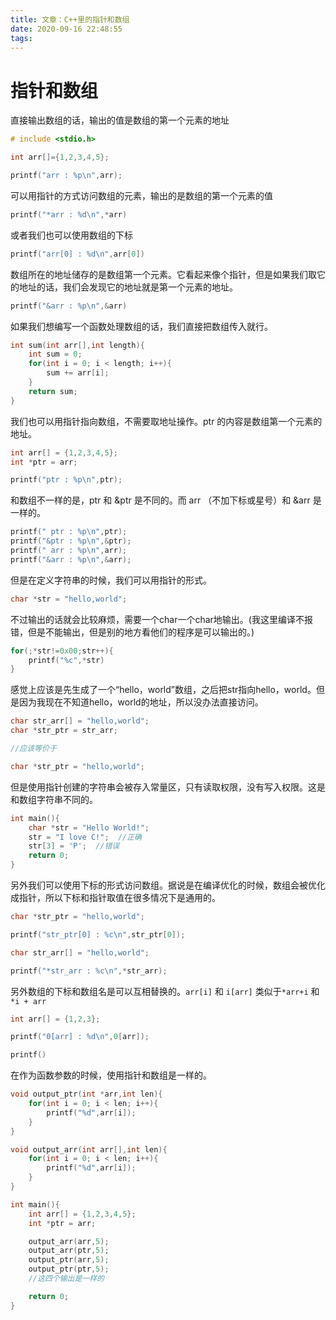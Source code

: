 ```yaml
---
title: 文章：C++里的指针和数组
date: 2020-09-16 22:48:55
tags:
---
```


# 指针和数组

直接输出数组的话，输出的值是数组的第一个元素的地址

```cpp
# include <stdio.h>

int arr[]={1,2,3,4,5};

printf("arr : %p\n",arr);
```

可以用指针的方式访问数组的元素，输出的是数组的第一个元素的值

```cpp
printf("*arr : %d\n",*arr)
```

或者我们也可以使用数组的下标

```cpp
printf("arr[0] : %d\n",arr[0])
```

数组所在的地址储存的是数组第一个元素。它看起来像个指针，但是如果我们取它的地址的话，我们会发现它的地址就是第一个元素的地址。

```cpp
printf("&arr : %p\n",&arr)
```

如果我们想编写一个函数处理数组的话，我们直接把数组传入就行。

```cpp
int sum(int arr[],int length){
    int sum = 0;
    for(int i = 0; i < length; i++){
        sum += arr[i];
    }
    return sum;
}
```

我们也可以用指针指向数组，不需要取地址操作。ptr 的内容是数组第一个元素的地址。

```cpp
int arr[] = {1,2,3,4,5};
int *ptr = arr;

printf("ptr : %p\n",ptr);
```

和数组不一样的是，ptr 和 &ptr 是不同的。而 arr （不加下标或星号）和 &arr 是一样的。

```cpp
printf(" ptr : %p\n",ptr);
printf("&ptr : %p\n",&ptr);
printf(" arr : %p\n",arr);
printf("&arr : %p\n",&arr);
```

但是在定义字符串的时候，我们可以用指针的形式。

```cpp
char *str = "hello,world";
```

不过输出的话就会比较麻烦，需要一个char一个char地输出。(我这里编译不报错，但是不能输出，但是别的地方看他们的程序是可以输出的。)

```cpp
for(;*str!=0x00;str++){
    printf("%c",*str)
}
```

感觉上应该是先生成了一个“hello，world”数组，之后把str指向hello，world。但是因为我现在不知道hello，world的地址，所以没办法直接访问。

```cpp
char str_arr[] = "hello,world";
char *str_ptr = str_arr;

//应该等价于 

char *str_ptr = "hello,world";
```

但是使用指针创建的字符串会被存入常量区，只有读取权限，没有写入权限。这是和数组字符串不同的。

```cpp
int main(){
    char *str = "Hello World!";
    str = "I love C!";  //正确
    str[3] = 'P';  //错误
    return 0;
}
```

另外我们可以使用下标的形式访问数组。据说是在编译优化的时候，数组会被优化成指针，所以下标和指针取值在很多情况下是通用的。

```cpp
char *str_ptr = "hello,world";

printf("str_ptr[0] : %c\n",str_ptr[0]);

char str_arr[] = "hello,world";

printf("*str_arr : %c\n",*str_arr);
```



另外数组的下标和数组名是可以互相替换的。`arr[i]` 和 `i[arr]` 类似于`*arr+i` 和 `*i + arr`

```cpp
int arr[] = {1,2,3};

printf("0[arr] : %d\n",0[arr]);

printf()
```

在作为函数参数的时候，使用指针和数组是一样的。

```cpp
void output_ptr(int *arr,int len){
    for(int i = 0; i < len; i++){
        printf("%d",arr[i]);
    }
}

void output_arr(int arr[],int len){
    for(int i = 0; i < len; i++){
        printf("%d",arr[i]);
    }
}

int main(){
    int arr[] = {1,2,3,4,5};
    int *ptr = arr;

    output_arr(arr,5);
    output_arr(ptr,5);
    output_ptr(arr,5);
    output_ptr(ptr,5);
    //这四个输出是一样的

    return 0;
}
```
